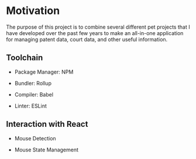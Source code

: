 # Motivation

The purpose of this project is to combine several different pet projects that I have developed over the past few years to make an all-in-one application for managing patent data, court data, and other useful information.

## Toolchain

- Package Manager: NPM

- Bundler: Rollup

- Compiler: Babel

- Linter: ESLint

## Interaction with React

- Mouse Detection

- Mouse State Management
